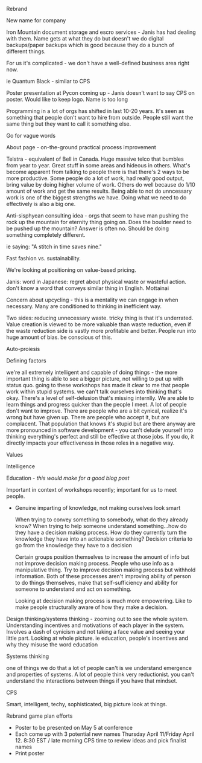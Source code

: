 Rebrand 

New name for company 

Iron Mountain document storage and escro services - Janis has had dealing with them. Name gets at what they do but doesn't we do digital backups/paper backups which is good because they do a bunch of different things. 

For us it's complicated - we don't have a well-defined business area right now. 

ie Quantum Black - similar to CPS 

Poster presentation at Pycon coming up - Janis doesn't want to say CPS on poster. Would like to keep logo. Name is too long 

Programming in a lot of orgs has shifted in last 10-20 years. It's seen as something that people don't want to hire from outside. People still want the same thing but they want to call it something else.

Go for vague words 

About page - on-the-ground practical process improvement 



Telstra - equivalent of Bell in Canada. Huge massive telco that bumbles from year to year. Great stuff in some areas and hideous in others. What's become apparent from talking to people there is that there's 2 ways to be more productive. Some people do a lot of work, had really good output, bring value by doing higher volume of work. Others do well because do 1/10 amount of work and get the same results. Being able to not do unncessary work is one of the biggest strengths we have. Doing what we need to do effectively is also a big one. 

Anti-sisphyean consulting idea - orgs that seem to have man pushing the rock up the mountain for eternity thing going on. Does the boulder need to be pushed up the mountain? Answer is often no. Should be doing something completely different. 

ie saying: "A stitch in time saves nine."

Fast fashion vs. sustainability. 

We're looking at positioning on value-based pricing. 

Janis: word in Japanese: regret about physical waste or wasteful action. don't know a word that conveys similar thing in English. Mottainai 

Concern about upcycling - this is a mentality we can engage in when necessary. Many are conditioned to thinking in inefficient way. 

Two sides: reducing unnecessary waste. tricky thing is that it's underrated. Value creation is viewed to be more valuable than waste reduction, even if the waste reduction side is vastly more profitable and better. People run into huge amount of bias. be conscious of this. 

Auto-proiesis 

Defining factors 

we're all extremely intelligent and capable of doing things - the more important thing is able to see a bigger picture, not willing to put up with status quo. going to these workshops has made it clear to me that people work within stupid systems. we can't talk ourselves into thinking that's okay. There's a level of self-delusion that's missing internlly. We are able to learn things and progress quicker than the people I meet. A lot of people don't want to improve. There are people who are  a bit cynical, realize it's wrong but have given up. There are people who accept it, but are complacent. That population that knows it's stupid but are there anyway are more pronounced in software development - you can't delude yourself into thinking everything's perfect and still be effective at those jobs. If you do, it directly impacts your effectiveness in those roles in a negative way. 

Values 

Intelligence 

Education - *this would make for a good blog post*

Important in context of workshops recently; important for us to meet people. 

- Genuine imparting of knowledge, not making ourselves look smart 

  When trying to convey something to somebody, what do they already know? When trying to help someone understand something...how do they have a decision making process. How do they currently turn the knowledge they have into an actionable something? Decision criteria to go from the knowledge they have to a decision 

  Certain groups position themselves to increase the amount of info but not improve decision making process. People who use info as a manipulative thing. Try to improve decision making process but withhold information. Both of these processes aren't improving ability of person to do things themselves, make that self-sufficiency and ability for someone to understand and act on something. 

  Looking at decision making process is much more empowering. Like to make people structurally aware of how they make a decision. 

Design thinking/systems thinking - zooming out to see the whole system. Understanding incentives and motivations of each player in the system. Involves a dash of cynicism and not taking a face value and seeing your little part. Looking at whole picture. ie education, people's incentives and why they misuse the word education 

Systems thinking

one of things we do that a lot of people can't is we understand emergence and properties of systems. A lot of people think very reductionist. you can't understand the interactions between things if you have that mindset. 

CPS 

Smart, intelligent, techy, sophisticated, big picture look at things. 



Rebrand game plan efforts 

- Poster to be presented on May 5 at conference 
- Each come up with 3 potential new names Thursday April 11/Friday April 12. 8:30 EST / late morning CPS time to review ideas and pick finalist names 
- Print poster 